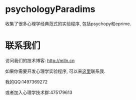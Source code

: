 # psychologyParadims
收集了很多心理学经典范式的实验程序, 包括psychopy和eprime.

# 联系我们

访问我们的技术博客: http://mlln.cn

如果你需要开发心理学实验程序, 可以来[这里](https://item.taobao.com/item.htm?spm=a230r.1.14.190.1c6e8b45l4WoRe&id=36661708540&ns=1&abbucket=18#detail)联系我.

我的QQ:1497369272

或者加入心理学技术群:475179613
